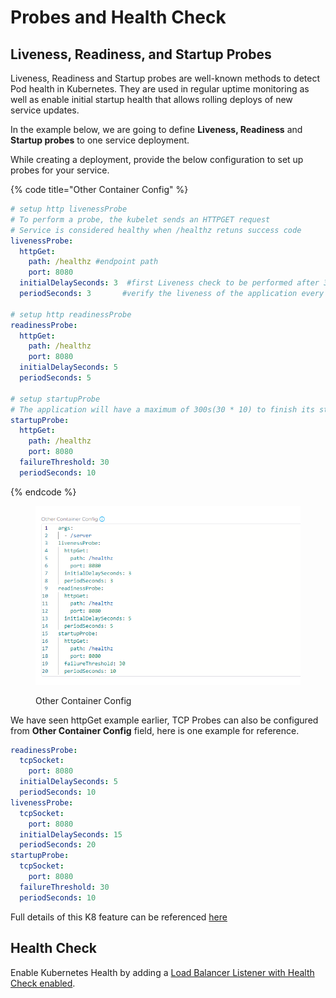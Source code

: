 # Probes and Health Check

## Liveness, Readiness, and Startup Probes

Liveness, Readiness and Startup probes are well-known methods to detect Pod health in Kubernetes. They are used in regular uptime monitoring as well as enable initial startup health that allows rolling deploys of new service updates.

In the example below, we are going to define **Liveness, Readiness** and **Startup probes** to one service deployment.

While creating a deployment, provide the below configuration to set up probes for your service.

{% code title="Other Container Config" %}
```yaml
# setup http livenessProbe
# To perform a probe, the kubelet sends an HTTPGET request
# Service is considered healthy when /healthz retuns success code
livenessProbe:
  httpGet:
    path: /healthz #endpoint path
    port: 8080
  initialDelaySeconds: 3  #first Liveness check to be performed after 3 seconds.
  periodSeconds: 3       #verify the liveness of the application every 3 seconds

# setup http readinessProbe
readinessProbe:
  httpGet:
    path: /healthz
    port: 8080
  initialDelaySeconds: 5
  periodSeconds: 5

# setup startupProbe
# The application will have a maximum of 300s(30 * 10) to finish its startup
startupProbe:
  httpGet:
    path: /healthz
    port: 8080
  failureThreshold: 30
  periodSeconds: 10
```
{% endcode %}

<figure><img src="../../.gitbook/assets/image (1) (1) (3).png" alt=""><figcaption><p>Other Container Config</p></figcaption></figure>

We have seen httpGet example earlier, TCP Probes can also be configured from **Other Container Config** field, here is one  example for reference.

```yaml
readinessProbe:
  tcpSocket:
    port: 8080
  initialDelaySeconds: 5
  periodSeconds: 10
livenessProbe:
  tcpSocket:
    port: 8080
  initialDelaySeconds: 15
  periodSeconds: 20
startupProbe:
  tcpSocket:
    port: 8080
  failureThreshold: 30
  periodSeconds: 10
```

Full details of this K8 feature can be referenced [here](https://kubernetes.io/docs/tasks/configure-pod-container/configure-liveness-readiness-startup-probes/)

## Health Check

Enable Kubernetes Health by adding a [Load Balancer Listener with Health Check enabled](broken-reference).

